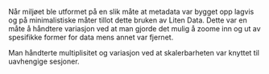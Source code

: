 
Når miljøet ble utformet på en slik måte at metadata var bygget opp lagvis og på minimalistiske måter tillot dette bruken av Liten Data. Dette var en måte å håndtere variasjon ved at man gjorde det mulig å zoome inn og ut av spesifikke former for data mens annet var fjernet.

Man håndterte multiplisitet og variasjon ved at skalerbarheten var knyttet til uavhengige sesjoner.
